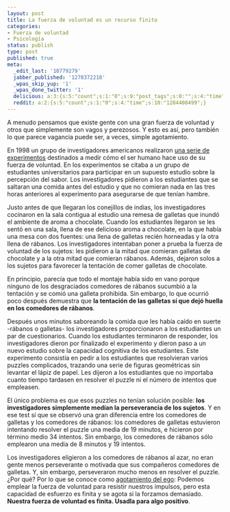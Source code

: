 ```yaml
---
layout: post
title: La fuerza de voluntad es un recurso finito
categories:
- Fuerza de voluntad
- Psicología
status: publish
type: post
published: true
meta:
  _edit_last: '10779279'
  jabber_published: '1278372218'
  _wpas_skip_yup: '1'
  _wpas_done_twitter: '1'
  delicious: a:3:{s:5:"count";s:1:"0";s:9:"post_tags";s:0:"";s:4:"time";s:10:"1284408498";}
  reddit: a:2:{s:5:"count";s:1:"0";s:4:"time";s:10:"1284408499";}
---
```

A menudo pensamos que existe gente con una gran fuerza de voluntad y otros que simplemente son vagos y perezosos. Y esto es así, pero también lo que parece vagancia puede ser, a veces, simple agotamiento.

En 1998 un grupo de investigadores americanos realizaron <a href="http://faculty.washington.edu/jdb/345/345%20Articles/Baumeister%20et%20al.%20(1998).pdf">una serie de experimentos</a> destinados a medir cómo el ser humano hace uso de su fuerza de voluntad. En los experimentos se citaba a un grupo de estudiantes universitarios para participar en un supuesto estudio sobre la percepción del sabor. Los investigadores pidieron a los estudiantes que se saltaran una comida antes del estudio y que no comieran nada en las tres horas anteriores al experimento para asegurarse de que tenían hambre.

Justo antes de que llegaran los conejillos de indias, los investigadores cocinaron en la sala contigua al estudio una remesa de galletas que inundó el ambiente de aroma a chocolate. Cuando los estudiantes llegaron se les sentó en una sala, llena de ese delicioso aroma a chocolate, en la que había una mesa con dos fuentes: una llena de galletas recién horneadas y la otra llena de rábanos. Los investigadores intentaban poner a prueba la fuerza de voluntad de los sujetos: les pidieron a la mitad que comieran galletas de chocolate y a la otra mitad que comieran rábanos. Además, dejaron solos a los sujetos para favorecer la tentación de comer galletas de chocolate.

En principio, parecía que todo el montaje había sido en vano porque ninguno de los desgraciados comedores de rábanos sucumbió a la tentación y se comió una galleta prohibida. Sin embargo, lo que ocurrió poco después demuestra que **la tentación de las galletas sí que dejó huella en los comedores de rábanos**.

Después unos minutos saboreando la comida que les había caído en suerte -rábanos o galletas- los investigadores proporcionaron a los estudiantes un par de cuestionarios. Cuando los estudiantes terminaron de responder, los investigadores dieron por finalizado el experimento y dieron paso a un nuevo estudio sobre la capacidad cognitiva de los estudiantes. Este experimento consistía en pedir a los estudiantes que resolvieran varios puzzles complicados, trazando una serie de figuras geométricas sin levantar el lápiz de papel. Les dijeron a los estudiantes que no importaba cuanto tiempo tardasen en resolver el puzzle ni el número de intentos que empleasen.

El único problema es que esos puzzles no tenían solución posible: **los investigadores simplemente medían la perseverancia de los sujetos**. Y en ese test sí que se observó una gran diferencia entre los comedores de galletas y los comedores de rábanos: los comedores de galletas estuvieron intentando resolver el puzzle una media de 19 minutos, e hicieron por término medio 34 intentos. Sin embargo, los comedores de rábanos sólo emplearon una media de 8 minutos y 19 intentos.

Los investigadores eligieron a los comedores de rábanos al azar, no eran gente menos perseverante o motivada que sus compañeros comedores de galletas. Y, sin embargo, perseveraron mucho menos en resolver el puzzle. ¿Por qué? Por lo que se conoce como
[agotamiento del ego](http://www.psychwiki.com/wiki/Ego_Depletion): Podemos emplear la fuerza de voluntad para resistir nuestros impulsos, pero esta capacidad de esfuerzo es finita y se agota si la forzamos demasiado. **Nuestra fuerza de voluntad es finita. Usadla para algo positivo**.
